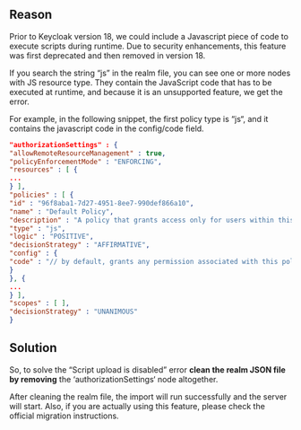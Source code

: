 
## Reason
Prior to Keycloak version 18, we could include a Javascript piece of code to execute scripts during runtime. Due to security enhancements, this feature was first deprecated and then removed in version 18.

If you search the string “js” in the realm file, you can see one or more nodes with JS resource type. They contain the JavaScript code that has to be executed at runtime, and because it is an unsupported feature, we get the error.

For example, in the following snippet, the first policy type is “js“, and it contains the javascript code in the config/code field.

```json
"authorizationSettings" : {
"allowRemoteResourceManagement" : true,
"policyEnforcementMode" : "ENFORCING",
"resources" : [ {
...
} ],
"policies" : [ {
"id" : "96f8aba1-7d27-4951-8ee7-990def866a10",
"name" : "Default Policy",
"description" : "A policy that grants access only for users within this realm",
"type" : "js",
"logic" : "POSITIVE",
"decisionStrategy" : "AFFIRMATIVE",
"config" : {
"code" : "// by default, grants any permission associated with this policy\n$evaluation.grant();\n"
}
}, {
...
} ],
"scopes" : [ ],
"decisionStrategy" : "UNANIMOUS"
}

```

## Solution
   
So, to solve the “Script upload is disabled” error **clean the realm JSON file by removing** the ‘authorizationSettings‘ node altogether. 

After cleaning the realm file, the import will run successfully and the server will start.
Also, if you are actually using this feature, please check the official migration instructions.